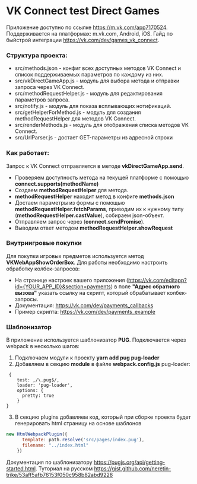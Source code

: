 # VK Connect test Direct Games

Приложение доступно по ссылке https://m.vk.com/app7170524. Поддерживается на платформах: m.vk.com, Android, iOS. 
Гайд по быйстрой интеграции https://vk.com/dev/games_vk_connect. 

### Структура проекта:

- src/methods.json - конфиг всех доступных методов VK Connect и список поддерживаемых параметров по каждому из них.
- src/vkDirectGameApp.js - модуль для выбора метода и отправки запроса через VK Connect.
- src/methodRequestHelper.js - модуль для редактирования параметров запроса.
- src/notify.js - модуль для показа всплывающих нотификаций.
- src/getHelperForMethod.js - модуль для создания methodRequestHelper для методов VK Connect.
- src/renderMethods.js - модуль для отображения списка методов VK Connect.
- src/UrlParser.js - достает GET-параметры из адресной строки

### Как работает:
 
Запрос к VK Connect отправляется в методе **vkDirectGameApp.send**. 
- Проверяем доступность метода на текущей платформе с помощью **connect.supports(methodName)**
- Создаем **methodRequestHelper** для метода.
- **methodRequestHelper** находит метод в конфиге **methods.json**
- Достаем параметры из формы  с помощью **methodRequestHelper.fetchParams**, приводим их к нужному типу (**methodRequestHelper.castValue**), собираем json-объект. 
- Отправляем запрос через (**connect.sendPromise**).
- Выводим ответ методом **methodRequestHelper.showRequest**


### Внутриигровые покупки

Для покупки игровых предметов используется метод **VKWebAppShowOrderBox**. Для работы необходимо настроить обработку колбек-запросов: 
- На странице настроек вашего приложения (https://vk.com/editapp?id={YOUR_APP_ID}&section=payments) в поле **"Адрес обратного вызова"** указать ссылку на скрипт, который обрабатывает колбек-запросы. 
- Документация: https://vk.com/dev/payments_callbacks
- Пример скрипта: https://vk.com/dev/payments_example

### Шаблонизатор

В приложение используется шаблонизатор **PUG**. Подключается через webpack в несколько шагов:
1. Подключаем модули к проекту **yarn add pug pug-loader**
2. Добавляем в секцию **module** в файле **webpack.config.js** pug-loader:
```text
 {
    test: ,/\.pug$/,
    loader: 'pug-loader',
    options: {
      pretty: true
    }
}
```
3. В секцию plugins добавляем код, который при сборке проекта будет генерировать html страницу на основе шаблонов
```js
new HtmlWebpackPlugin({
      template: path.resolve('src/pages/index.pug'),
      filename: "../index.html"
    })
```

Документация по шаблонизатору https://pugjs.org/api/getting-started.html.
Туториал на русском https://gist.github.com/neretin-trike/53aff5afb76153f050c958b82abd9228
